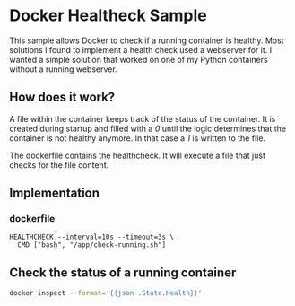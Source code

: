 # Docker Healtheck Sample

This sample allows Docker to check if a running container is healthy. Most solutions I found to implement a health check used a webserver for it. I wanted a simple solution that worked on one of my Python containers without a running webserver.

## How does it work?

A file within the container keeps track of the status of the container. It is created during startup and filled with a *0* until the logic determines that the container is not healthy anymore. In that case a *1* is written to the file.

The dockerfile contains the healthcheck. It will execute a file that just checks for the file content.

## Implementation

### dockerfile

```docker
HEALTHCHECK --interval=10s --timeout=3s \
  CMD ["bash", "/app/check-running.sh"]
```

## Check the status of a running container

```bash
docker inspect --format='{{json .State.Health}}'
```